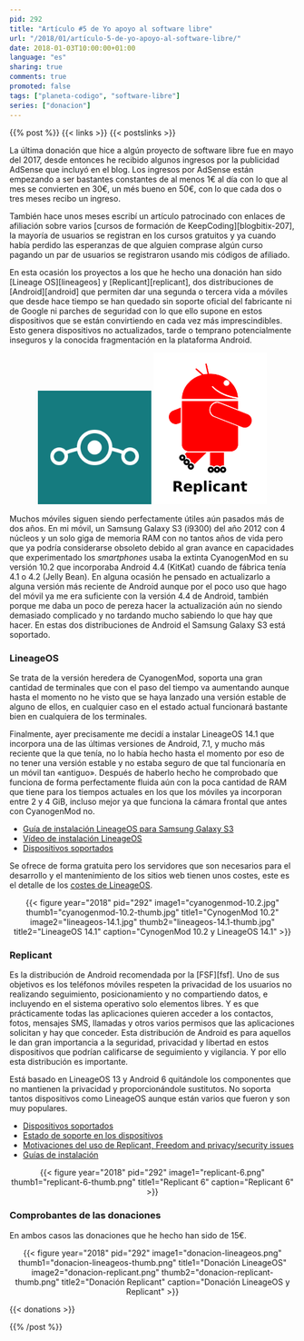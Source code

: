 ```yaml
---
pid: 292
title: "Artículo #5 de Yo apoyo al software libre"
url: "/2018/01/artículo-5-de-yo-apoyo-al-software-libre/"
date: 2018-01-03T10:00:00+01:00
language: "es"
sharing: true
comments: true
promoted: false
tags: ["planeta-codigo", "software-libre"]
series: ["donacion"]
---
```


{{% post %}}
{{< links >}}
{{< postslinks >}}

La última donación que hice a algún proyecto de software libre fue en mayo del 2017, desde entonces he recibido algunos ingresos por la publicidad AdSense que incluyó en el blog. Los ingresos por AdSense están empezando a ser bastantes constantes de al menos 1€ al día con lo que al mes se convierten en 30€, un més bueno en 50€, con lo que cada dos o tres meses recibo un ingreso.

También hace unos meses escribí un artículo patrocinado con enlaces de afiliación sobre varios [cursos de formación de KeepCoding][blogbitix-207], la mayoría de usuarios se registran en los cursos gratuitos y ya cuando había perdido las esperanzas de que alguien comprase algún curso pagando un par de usuarios se registraron usando mis códigos de afiliado.

En esta ocasión los proyectos a los que he hecho una donación han sido [Lineage OS][lineageos] y [Replicant][replicant], dos distribuciones de [Android][android] que permiten dar una segunda o tercera vida a móviles que desde hace tiempo se han quedado sin soporte oficial del fabricante ni de Google ni parches de seguridad con lo que ello supone en estos dispositivos que se están convirtiendo en cada vez más imprescindibles. Esto genera dispositivos no actualizados, tarde o temprano potencialmente inseguros y la conocida fragmentación en la plataforma Android. 

<div class="media" style="text-align: center;">
    <figure>
        <img src="assets/images/logotipos/lineageos.svg" alt="LineageOS" title="LineageOS" width="200"/>
        <img src="assets/images/logotipos/replicant.svg" alt="Replicant" title="Replicant" width="200"/>
    </figure>
</div>

Muchos móviles siguen siendo perfectamente útiles aún pasados más de dos años. En mi móvil, un Samsung Galaxy S3 (i9300) del año 2012 con 4 núcleos y un solo giga de memoria RAM con no tantos años de vida pero que ya podría considerarse obsoleto debido al gran avance en capacidades que experimentado los _smartphones_ usaba la extinta CyanogenMod en su versión 10.2 que incorporaba Android 4.4 (KitKat) cuando de fábrica tenía 4.1 o 4.2 (Jelly Bean). En alguna ocasión he pensado en actualizarlo a alguna versión más reciente de Android aunque por el poco uso que hago del móvil ya me era suficiente con la versión 4.4 de Android, también porque me daba un poco de pereza hacer la actualización aún no siendo demasiado complicado y no tardando mucho sabiendo lo que hay que hacer. En estas dos distribuciones de Android el Samsung Galaxy S3 está soportado.

### LineageOS

Se trata de la versión heredera de CyanogenMod, soporta una gran cantidad de terminales que con el paso del tiempo va aumentando aunque hasta el momento no he visto que se haya lanzado una versión estable de alguno de ellos, en cualquier caso en el estado actual funcionará bastante bien en cualquiera de los terminales.

Finalmente, ayer precisamente me decidí a instalar LineageOS 14.1 que incorpora una de las últimas versiones de Android, 7.1, y mucho más reciente que la que tenía, no lo había hecho hasta el momento por eso de no tener una versión estable y no estaba seguro de que tal funcionaría en un móvil tan «antiguo». Después de haberlo hecho he comprobado que funciona de forma perfectamente fluida aún con la poca cantidad de RAM que tiene para los tiempos actuales en los que los móviles ya incorporan entre 2 y 4 GiB, incluso mejor ya que funciona la cámara frontal que antes con CyanogenMod no.

* [Guía de instalación LineageOS para Samsung Galaxy S3](https://wiki.lineageos.org/devices/i9300/install)
* [Vídeo de instalación LineageOS](https://www.youtube.com/watch?v=icVFJdBL60w)
* [Dispositivos soportados](https://download.lineageos.org/)

Se ofrece de forma gratuita pero los servidores que son necesarios para el desarrollo y el mantenimiento de los sitios web tienen unos costes, este es el detalle de los [costes de LineageOS](https://wiki.lineageos.org/costs/).

<div class="media" style="text-align: center;">
    {{< figure year="2018" pid="292"
        image1="cyanogenmod-10.2.jpg" thumb1="cyanogenmod-10.2-thumb.jpg" title1="CynogenMod 10.2"
        image2="lineageos-14.1.jpg" thumb2="lineageos-14.1-thumb.jpg" title2="LineageOS 14.1"
        caption="CynogenMod 10.2 y LineageOS 14.1" >}}
</div>

### Replicant

Es la distribución de Android recomendada por la [FSF][fsf]. Uno de sus objetivos es los teléfonos móviles respeten la privacidad de los usuarios no realizando seguimiento, posicionamiento y no compartiendo datos, e incluyendo en el sistema operativo solo elementos libres. Y es que prácticamente todas las aplicaciones quieren acceder a los contactos, fotos, mensajes SMS, llamadas y otros varios permisos que las aplicaciones solicitan y hay que conceder. Esta distribución de Android es para aquellos le dan gran importancia a la seguridad, privacidad y libertad en estos dispositivos que podrían calificarse de seguimiento y vigilancia. Y por ello esta distribución es importante.

Está basado en LineageOS 13 y Android 6 quitándole los componentes que no mantienen la privacidad y proporcionándole sustitutos. No soporta tantos dispositivos como LineageOS aunque están varios que fueron y son muy populares.

* [Dispositivos soportados](https://www.replicant.us/supported-devices.php)
* [Estado de soporte en los dispositivos](https://redmine.replicant.us/projects/replicant/wiki/ReplicantStatus)
* [Motivaciones del uso de Replicant, Freedom and privacy/security issues](https://www.replicant.us/freedom-privacy-security-issues.php)
* [Guías de instalación](https://redmine.replicant.us/projects/replicant/wiki#Replicant-installation)

<div class="media" style="text-align: center;">
    {{< figure year="2018" pid="292"
        image1="replicant-6.png" thumb1="replicant-6-thumb.png" title1="Replicant 6"
        caption="Replicant 6" >}}
</div>

### Comprobantes de las donaciones

En ambos casos las donaciones que he hecho han sido de 15€.

<div class="media" style="text-align: center;">
    {{< figure year="2018" pid="292"
        image1="donacion-lineageos.png" thumb1="donacion-lineageos-thumb.png" title1="Donación LineageOS"
        image2="donacion-replicant.png" thumb2="donacion-replicant-thumb.png" title2="Donación Replicant"
        caption="Donación LineageOS y Replicant" >}}
</div>

{{< donations >}}

{{% /post %}}
